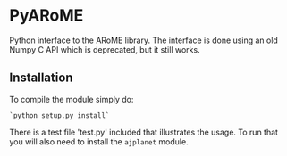 # PyARoME
Python interface to the ARoME library. The interface is done using an old Numpy C API which is deprecated, but it still works. 


Installation
------------

To compile the module simply do:

	`python setup.py install`

There is a test file 'test.py' included that illustrates the usage. To run that you will also need to install the `ajplanet` module.

